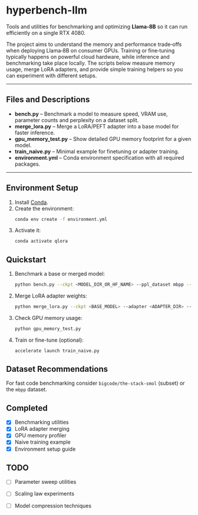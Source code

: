 # hyperbench-llm
Tools and utilities for benchmarking and optimizing **Llama‑8B** so it can run efficiently on a single RTX&nbsp;4080.

The project aims to understand the memory and performance trade‑offs when deploying Llama‑8B on consumer GPUs. Training or fine‑tuning typically happens on powerful cloud hardware, while inference and benchmarking take place locally. The scripts below measure memory usage, merge LoRA adapters, and provide simple training helpers so you can experiment with different setups.

---

## Files and Descriptions

* **bench.py** – Benchmark a model to measure speed, VRAM use, parameter counts and perplexity on a dataset split.
* **merge_lora.py** – Merge a LoRA/PEFT adapter into a base model for faster inference.
* **gpu_memory_test.py** – Show detailed GPU memory footprint for a given model.
* **train_naive.py** – Minimal example for finetuning or adapter training.
* **environment.yml** – Conda environment specification with all required packages.

---

## Environment Setup

1. Install [Conda](https://docs.conda.io/).
2. Create the environment:
   ```bash
   conda env create -f environment.yml
   ```
3. Activate it:
   ```bash
   conda activate qlora
   ```

## Quickstart

1. Benchmark a base or merged model:
   ```bash
   python bench.py --ckpt <MODEL_DIR_OR_HF_NAME> --ppl_dataset mbpp --ppl_split train[:1024] --out result.json
   ```
2. Merge LoRA adapter weights:
   ```bash
   python merge_lora.py --ckpt <BASE_MODEL> --adapter <ADAPTER_DIR> --out <OUTPUT_DIR>
   ```
3. Check GPU memory usage:
   ```bash
   python gpu_memory_test.py
   ```
4. Train or fine-tune (optional):
   ```bash
   accelerate launch train_naive.py
   ```

## Dataset Recommendations


For fast code benchmarking consider `bigcode/the-stack-smol` (subset) or the `mbpp` dataset.

## Completed

- [x] Benchmarking utilities
- [x] LoRA adapter merging
- [x] GPU memory profiler
- [x] Naive training example
- [x] Environment setup guide

## TODO

- [ ] Parameter sweep utilities
- [ ] Scaling law experiments
- [ ] Model compression techniques


